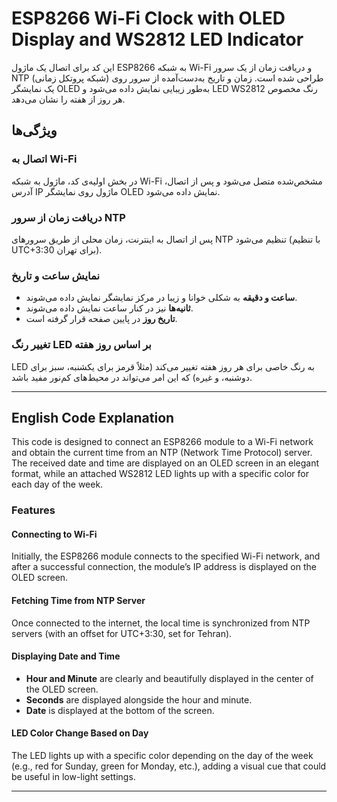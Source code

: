 # ESP8266 Wi-Fi Clock with OLED Display and WS2812 LED Indicator

این کد برای اتصال یک ماژول ESP8266 به شبکه Wi-Fi و دریافت زمان از یک سرور NTP (شبکه پروتکل زمانی) طراحی شده است. زمان و تاریخ به‌دست‌آمده از سرور روی یک نمایشگر OLED به‌طور زیبایی نمایش داده می‌شود و LED WS2812 رنگ مخصوص هر روز از هفته را نشان می‌دهد.

## ویژگی‌ها

### اتصال به Wi-Fi
در بخش اولیه‌ی کد، ماژول به شبکه Wi-Fi مشخص‌شده متصل می‌شود و پس از اتصال، آدرس IP ماژول روی نمایشگر OLED نمایش داده می‌شود.

### دریافت زمان از سرور NTP
پس از اتصال به اینترنت، زمان محلی از طریق سرورهای NTP تنظیم می‌شود (با تنظیم UTC+3:30 برای تهران).

### نمایش ساعت و تاریخ
- **ساعت و دقیقه** به شکلی خوانا و زیبا در مرکز نمایشگر نمایش داده می‌شوند.
- **ثانیه‌ها** نیز در کنار ساعت نمایش داده می‌شوند.
- **تاریخ روز** در پایین صفحه قرار گرفته است.

### تغییر رنگ LED بر اساس روز هفته
LED به رنگ خاصی برای هر روز هفته تغییر می‌کند (مثلاً قرمز برای یکشنبه، سبز برای دوشنبه، و غیره) که این امر می‌تواند در محیط‌های کم‌نور مفید باشد.

---

## English Code Explanation

This code is designed to connect an ESP8266 module to a Wi-Fi network and obtain the current time from an NTP (Network Time Protocol) server. The received date and time are displayed on an OLED screen in an elegant format, while an attached WS2812 LED lights up with a specific color for each day of the week.

### Features

#### Connecting to Wi-Fi
Initially, the ESP8266 module connects to the specified Wi-Fi network, and after a successful connection, the module’s IP address is displayed on the OLED screen.

#### Fetching Time from NTP Server
Once connected to the internet, the local time is synchronized from NTP servers (with an offset for UTC+3:30, set for Tehran).

#### Displaying Date and Time
- **Hour and Minute** are clearly and beautifully displayed in the center of the OLED screen.
- **Seconds** are displayed alongside the hour and minute.
- **Date** is displayed at the bottom of the screen.

#### LED Color Change Based on Day
The LED lights up with a specific color depending on the day of the week (e.g., red for Sunday, green for Monday, etc.), adding a visual cue that could be useful in low-light settings.

---


